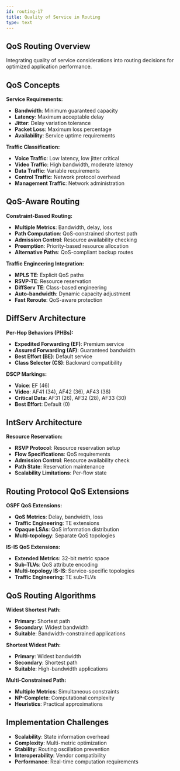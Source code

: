 ```yaml
---
id: routing-17
title: Quality of Service in Routing
type: text
---
```


## QoS Routing Overview

Integrating quality of service considerations into routing decisions for optimized application performance.

## QoS Concepts

**Service Requirements:**
- **Bandwidth**: Minimum guaranteed capacity
- **Latency**: Maximum acceptable delay
- **Jitter**: Delay variation tolerance
- **Packet Loss**: Maximum loss percentage
- **Availability**: Service uptime requirements

**Traffic Classification:**
- **Voice Traffic**: Low latency, low jitter critical
- **Video Traffic**: High bandwidth, moderate latency
- **Data Traffic**: Variable requirements
- **Control Traffic**: Network protocol overhead
- **Management Traffic**: Network administration

## QoS-Aware Routing

**Constraint-Based Routing:**
- **Multiple Metrics**: Bandwidth, delay, loss
- **Path Computation**: QoS-constrained shortest path
- **Admission Control**: Resource availability checking
- **Preemption**: Priority-based resource allocation
- **Alternative Paths**: QoS-compliant backup routes

**Traffic Engineering Integration:**
- **MPLS TE**: Explicit QoS paths
- **RSVP-TE**: Resource reservation
- **DiffServ TE**: Class-based engineering
- **Auto-bandwidth**: Dynamic capacity adjustment
- **Fast Reroute**: QoS-aware protection

## DiffServ Architecture

**Per-Hop Behaviors (PHBs):**
- **Expedited Forwarding (EF)**: Premium service
- **Assured Forwarding (AF)**: Guaranteed bandwidth
- **Best Effort (BE)**: Default service
- **Class Selector (CS)**: Backward compatibility

**DSCP Markings:**
- **Voice**: EF (46)
- **Video**: AF41 (34), AF42 (36), AF43 (38)
- **Critical Data**: AF31 (26), AF32 (28), AF33 (30)
- **Best Effort**: Default (0)

## IntServ Architecture

**Resource Reservation:**
- **RSVP Protocol**: Resource reservation setup
- **Flow Specifications**: QoS requirements
- **Admission Control**: Resource availability check
- **Path State**: Reservation maintenance
- **Scalability Limitations**: Per-flow state

## Routing Protocol QoS Extensions

**OSPF QoS Extensions:**
- **QoS Metrics**: Delay, bandwidth, loss
- **Traffic Engineering**: TE extensions
- **Opaque LSAs**: QoS information distribution
- **Multi-topology**: Separate QoS topologies

**IS-IS QoS Extensions:**
- **Extended Metrics**: 32-bit metric space
- **Sub-TLVs**: QoS attribute encoding
- **Multi-topology IS-IS**: Service-specific topologies
- **Traffic Engineering**: TE sub-TLVs

## QoS Routing Algorithms

**Widest Shortest Path:**
- **Primary**: Shortest path
- **Secondary**: Widest bandwidth
- **Suitable**: Bandwidth-constrained applications

**Shortest Widest Path:**
- **Primary**: Widest bandwidth
- **Secondary**: Shortest path
- **Suitable**: High-bandwidth applications

**Multi-Constrained Path:**
- **Multiple Metrics**: Simultaneous constraints
- **NP-Complete**: Computational complexity
- **Heuristics**: Practical approximations

## Implementation Challenges

- **Scalability**: State information overhead
- **Complexity**: Multi-metric optimization
- **Stability**: Routing oscillation prevention
- **Interoperability**: Vendor compatibility
- **Performance**: Real-time computation requirements
